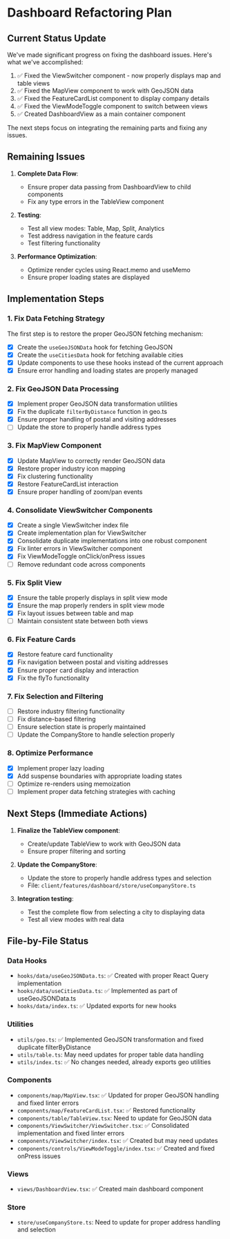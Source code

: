 # Dashboard Refactoring Plan

## Current Status Update

We've made significant progress on fixing the dashboard issues. Here's what we've accomplished:

1. ✅ Fixed the ViewSwitcher component - now properly displays map and table views
2. ✅ Fixed the MapView component to work with GeoJSON data 
3. ✅ Fixed the FeatureCardList component to display company details
4. ✅ Fixed the ViewModeToggle component to switch between views
5. ✅ Created DashboardView as a main container component

The next steps focus on integrating the remaining parts and fixing any issues.

## Remaining Issues

1. **Complete Data Flow**: 
   - Ensure proper data passing from DashboardView to child components
   - Fix any type errors in the TableView component

2. **Testing**:
   - Test all view modes: Table, Map, Split, Analytics
   - Test address navigation in the feature cards
   - Test filtering functionality

3. **Performance Optimization**:
   - Optimize render cycles using React.memo and useMemo
   - Ensure proper loading states are displayed

## Implementation Steps

### 1. Fix Data Fetching Strategy

The first step is to restore the proper GeoJSON fetching mechanism:

- [x] Create the `useGeoJSONData` hook for fetching GeoJSON
- [x] Create the `useCitiesData` hook for fetching available cities
- [x] Update components to use these hooks instead of the current approach
- [x] Ensure error handling and loading states are properly managed

### 2. Fix GeoJSON Data Processing

- [x] Implement proper GeoJSON data transformation utilities
- [x] Fix the duplicate `filterByDistance` function in geo.ts
- [x] Ensure proper handling of postal and visiting addresses
- [ ] Update the store to properly handle address types

### 3. Fix MapView Component

- [x] Update MapView to correctly render GeoJSON data
- [x] Restore proper industry icon mapping
- [x] Fix clustering functionality
- [x] Restore FeatureCardList interaction
- [x] Ensure proper handling of zoom/pan events

### 4. Consolidate ViewSwitcher Components

- [x] Create a single ViewSwitcher index file
- [x] Create implementation plan for ViewSwitcher
- [x] Consolidate duplicate implementations into one robust component
- [x] Fix linter errors in ViewSwitcher component
- [x] Fix ViewModeToggle onClick/onPress issues
- [ ] Remove redundant code across components

### 5. Fix Split View

- [x] Ensure the table properly displays in split view mode
- [x] Ensure the map properly renders in split view mode
- [x] Fix layout issues between table and map
- [ ] Maintain consistent state between both views

### 6. Fix Feature Cards

- [x] Restore feature card functionality
- [x] Fix navigation between postal and visiting addresses
- [x] Ensure proper card display and interaction
- [x] Fix the flyTo functionality

### 7. Fix Selection and Filtering

- [ ] Restore industry filtering functionality
- [ ] Fix distance-based filtering
- [ ] Ensure selection state is properly maintained
- [ ] Update the CompanyStore to handle selection properly

### 8. Optimize Performance

- [x] Implement proper lazy loading
- [x] Add suspense boundaries with appropriate loading states
- [ ] Optimize re-renders using memoization
- [ ] Implement proper data fetching strategies with caching

## Next Steps (Immediate Actions)

1. **Finalize the TableView component**:
   - Create/update TableView to work with GeoJSON data
   - Ensure proper filtering and sorting

2. **Update the CompanyStore**:
   - Update the store to properly handle address types and selection
   - File: `client/features/dashboard/store/useCompanyStore.ts`

3. **Integration testing**:
   - Test the complete flow from selecting a city to displaying data
   - Test all view modes with real data

## File-by-File Status

### Data Hooks
- `hooks/data/useGeoJSONData.ts`: ✅ Created with proper React Query implementation
- `hooks/data/useCitiesData.ts`: ✅ Implemented as part of useGeoJSONData.ts
- `hooks/data/index.ts`: ✅ Updated exports for new hooks

### Utilities
- `utils/geo.ts`: ✅ Implemented GeoJSON transformation and fixed duplicate filterByDistance
- `utils/table.ts`: May need updates for proper table data handling
- `utils/index.ts`: ✅ No changes needed, already exports geo utilities

### Components
- `components/map/MapView.tsx`: ✅ Updated for proper GeoJSON handling and fixed linter errors
- `components/map/FeatureCardList.tsx`: ✅ Restored functionality
- `components/table/TableView.tsx`: Need to update for GeoJSON data
- `components/ViewSwitcher/ViewSwitcher.tsx`: ✅ Consolidated implementation and fixed linter errors
- `components/ViewSwitcher/index.tsx`: ✅ Created but may need updates
- `components/controls/ViewModeToggle/index.tsx`: ✅ Created and fixed onPress issues

### Views
- `views/DashboardView.tsx`: ✅ Created main dashboard component

### Store
- `store/useCompanyStore.ts`: Need to update for proper address handling and selection 